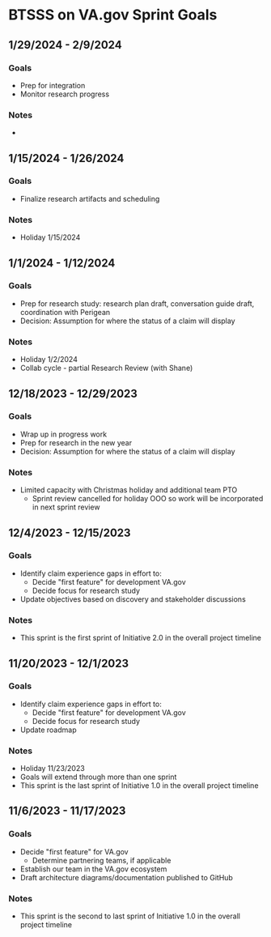 # BTSSS on VA.gov Sprint Goals

## 1/29/2024 - 2/9/2024
### Goals
- Prep for integration
- Monitor research progress

### Notes
- 


## 1/15/2024 - 1/26/2024
### Goals
- Finalize research artifacts and scheduling

### Notes
- Holiday 1/15/2024

## 1/1/2024 - 1/12/2024
### Goals
- Prep for research study: research plan draft, conversation guide draft, coordination with Perigean
- Decision: Assumption for where the status of a claim will display

### Notes
- Holiday 1/2/2024
- Collab cycle - partial Research Review (with Shane)

## 12/18/2023 - 12/29/2023
### Goals
- Wrap up in progress work
- Prep for research in the new year
- Decision: Assumption for where the status of a claim will display

### Notes
- Limited capacity with Christmas holiday and additional team PTO
  - Sprint review cancelled for holiday OOO so work will be incorporated in next sprint review

## 12/4/2023 - 12/15/2023
### Goals
- Identify claim experience gaps in effort to:
  - Decide "first feature" for development VA.gov
  - Decide focus for research study 
- Update objectives based on discovery and stakeholder discussions

### Notes
- This sprint is the first sprint of Initiative 2.0 in the overall project timeline


## 11/20/2023 - 12/1/2023
### Goals
- Identify claim experience gaps in effort to:
  - Decide "first feature" for development VA.gov
  - Decide focus for research study 
- Update roadmap

### Notes
- Holiday 11/23/2023
- Goals will extend through more than one sprint
- This sprint is the last sprint of Initiative 1.0 in the overall project timeline


## 11/6/2023 - 11/17/2023
### Goals
- Decide "first feature" for VA.gov
  - Determine partnering teams, if applicable
- Establish our team in the VA.gov ecosystem
- Draft architecture diagrams/documentation published to GitHub

### Notes
- This sprint is the second to last sprint of Initiative 1.0 in the overall project timeline
